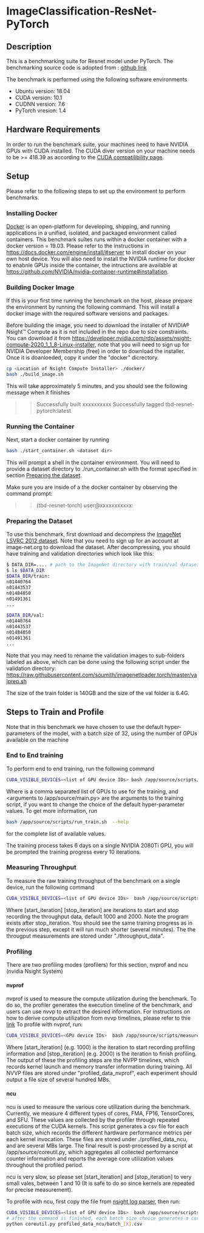# ImageClassification-ResNet-PyTorch
## Description
This is a benchmarking suite for Resnet model under PyTorch.
The benchmarking source code is adopted from : [github link](https://github.com/pytorch/examples/tree/master/imagenet)


The benchmark is performed using the following software environments
* Ubuntu version: 18.04
* CUDA version:   10.1
* CUDNN version:  7.6
* PyTorch vresion: 1.4

## Hardware Requirements

In order to run the benchmark suite, your machines need to have NVIDIA GPUs with CUDA installed. The CUDA diver version on your machine needs to be >= 418.39 as according to the  [CUDA compatilibility page](https://docs.nvidia.com/deploy/cuda-compatibility/index.html#binary-compatibility).

## Setup
Please refer to the following steps to set up the environment to perform benchmarks.

### Installing Docker
[Docker](https://docs.docker.com/get-started/overview/) is an open-platform for developing, shipping, and running applications in a unified, isolated, and packaged environment called containers. This benchmark suites runs within a docker container with a docker version = 19.03. Please refer to the instructions in https://docs.docker.com/engine/install/#server to install docker on your own host device. You will also need to install the NVIDIA runtime for docker to enabnle GPUs inside the container, the intructions are available at https://github.com/NVIDIA/nvidia-container-runtime#installation.

### Building Docker Image
If this is your first time running the benchmark on the host, please prepare the environment by running the following command. This will install a docker image with the required software versions and packages. 

Before building the image, you need to download the installer of NVIDIA® Nsight™ Compute as it is not included in the repo due to size constraints. You can download it from https://developer.nvidia.com/rdp/assets/nsight-compute-2020_1_1_8-Linux-installer, note that you will need to sign up for NVIDIA Developer Membership (free) in order to download the installer. Once it is doanloeded, copy it under the "docker" dicrectory.

```sh
cp <Location of Nsight Compute Installer> ./docker/
bash ./build_image.sh
```
This will take approximately 5 minutes, and you should see the following message when it finishes
>>Successfully built xxxxxxxxxx
>>Successfully tagged tbd-resnet-pytorch:latest

### Running the Container
Next, start a docker container by running
```sh
bash ./start_container.sh <dataset dir>
```
This will prompt a shell in the container environment. You will need to provide a dataset directory to ./run_container.sh with the format specified in section [Preparing the dataset](###preparing-the-dataset).

Make sure you are inside of a the docker container by observing the command prompt:
>>(tbd-resnet-torch) user@xxxxxxxxxxx:

### Preparing the Dataset
To use this benchmark, first download and decompress the [ImageNet LSVRC 2012 dataset](http://image-net.org/challenges/LSVRC/2012/). Note that you need to sign up for an account at image-net.org to download the dataset.
After decompressing, you should have training and validation directories which look like this:
``` bash
$ DATA_DIR=.... # path to the ImageNet directory with train/val datasets
$ ls $DATA_DIR
$DATA_DIR/train:
n01440764
n01443537
n01484850
n01491361
...

$DATA_DIR/val:
n01440764
n01443537
n01484850
n01491361
...
```
Note that you may need to rename the validation images to sub-folders labeled as above, which can be done using the
following script under the validation directory:
https://raw.githubusercontent.com/soumith/imagenetloader.torch/master/valprep.sh

The size of the train folder is 140GB and the size of the val folder is 6.4G.

## Steps to Train and Profile
Note that in this benchmark we have chosen to use the default hyper-parameters of the model, with a batch size of 32, using the number of GPUs available on the machine

### End to End training

To perform end to end training, run the following command

```bash
CUDA_VISIBLE_DEVICES=<list of GPU device IDs> bash /app/source/scripts/run_train.sh  <arguments to /app/source/main.py>
```

Where <list of GPU device IDs> is a comma separated list of GPUs to use for the training, and  <arguments to /app/source/main.py> are the arguments to the training script, if you want to change the choice of the default hyper-parameter values.
To get more information, run
```bash
bash /app/source/scripts/run_train.sh  --help
```
for the complete list of available values.

The training process takes 6 days on a single NVIDIA 2080Ti GPU, you will be prompted the training progress every 10 iterations.


### Measuring Throughput
To measure the raw training throughput of the benchmark on a single device, run the following command
```bash
CUDA_VISIBLE_DEVICES=<list of GPU device IDs>  bash /app/source/scripts/measure_throughput.sh [start_iteration] [stop_iteration]
```

Where [start_iteration] [stop_iteration] are iterations to start and stop recording the throughput data, default 1000 and 2000. Note the program exists after stop_iteration.
You should see the same training progress as in the previous step, except it will run much shorter (several minutes). The the througput measurements are stored under "./throughput_data".

### Profiling
There are two profiling modes (profilers) for this section, nvprof and ncu (nvidia Nsight System)

#### nvprof
nvprof is used to measure the compute utilization during the benchmark. To do so, the profiler generates the execution timeline of the benchmark, and users can use nvvp to extract the desired information.
For instructions on how to derive compute utilization from nvvp timelines, please refer to thie [link](https://github.com/UofT-EcoSystem/DNN-Training-Suite#visual-profiler)
To profile with nvprof, run:
```bash
CUDA_VISIBLE_DEVICES=<GPU device IDs>  bash /app/source/scripts/measure_compute_util.sh nvprof [start_iteration] [stop_iteration]
```
Where [start_iteration] (e.g. 1000) is the iteration to start recording profiling information and [stop_iteration] (e.g. 2000) is the iteration to finish profiling.
The output of these the profiling steps are the NVPP timelines, which records kernel launch and memory transfer information during training. All NVVP files are stored under "profiled_data_nvprof", each experiment should output a file size of several hundred MBs.

#### ncu
ncu is used to measure the various core utilization during the benchmark. Currently, we measure 4 different types of cores, FMA, FP16, TensorCores, and SFU. These values are collected by the profiler through repeated executions of the CUDA kernels.
This script generates a csv file for each batch size, which records the different hardware performance metrics per each kernel invocation. These files are stored under ./profiled_data_ncu, and are several MBs large. The final result is post-processed by a script at /app/source/coreutil.py, which aggregates all collected performance counter information and reports the average core utilization values throughout the profiled period.
 
ncu is very slow, so please set [start_iteration] and [stop_iteration] to very small vales, between 1 and 10 (It is safe to do so since kernels are repeated for precise measurement).

To profile with ncu, first copy the file from [nsight log parser](/Core-Utilization-Analyzer), then run:
```bash
CUDA_VISIBLE_DEVICES=<list of GPU device IDs>  bash /app/source/scripts/measure_compute_util.sh ncu [start_iteration] [stop_iteration]
# after the command is finished, each batch size choice generates a corresponding csv file, which can be parsed as
python coreutil.py profiled_data_ncu/batch_[X].csv
```

